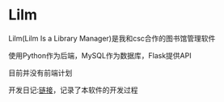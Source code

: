 # Lilm

Lilm(Lilm Is a Library Manager)是我和csc合作的图书馆管理软件

使用Python作为后端，MySQL作为数据库，Flask提供API

目前并没有前端计划

开发日记:[链接](https://lwzhenglittle.github.io/post/lilm-kai-fa-ri-ji/)，记录了本软件的开发过程